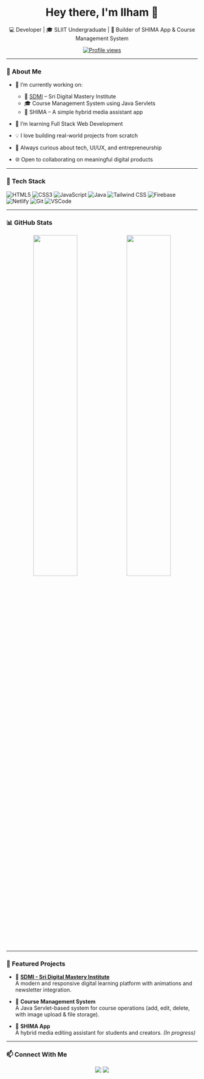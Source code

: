 <h1 align="center">Hey there, I'm Ilham 👋</h1>

<p align="center">
  💻 Developer | 🎓 SLIIT Undergraduate |  🔧 Builder of SHIMA App & Course Management System
</p>

<p align="center">
  <a href="https://github.com/ilhamn3">
    <img src="https://komarev.com/ghpvc/?username=ilhamdev&label=Profile%20views&color=0e75b6&style=flat" alt="Profile views" />
  </a>
</p>

---

### 🚀 About Me

- 🔭 I’m currently working on:
  - 🏫 [SDMI](https://sdmi.lk) – Sri Digital Mastery Institute  
  - 🎓 Course Management System using Java Servlets  
  - 📱 SHIMA – A simple hybrid media assistant app

- 🌱 I’m learning Full Stack Web Development  
- 💡 I love building real-world projects from scratch  
- 🧠 Always curious about tech, UI/UX, and entrepreneurship  
- 🌐 Open to collaborating on meaningful digital products

---

### 🧰 Tech Stack

![HTML5](https://img.shields.io/badge/-HTML5-E34F26?style=flat&logo=html5&logoColor=white)
![CSS3](https://img.shields.io/badge/-CSS3-1572B6?style=flat&logo=css3)
![JavaScript](https://img.shields.io/badge/-JavaScript-F7DF1E?style=flat&logo=javascript&logoColor=black)
![Java](https://img.shields.io/badge/-Java-007396?style=flat&logo=java)
![Tailwind CSS](https://img.shields.io/badge/-Tailwind_CSS-38B2AC?style=flat&logo=tailwind-css)
![Firebase](https://img.shields.io/badge/-Firebase-FFCA28?style=flat&logo=firebase)
![Netlify](https://img.shields.io/badge/-Netlify-00C7B7?style=flat&logo=netlify&logoColor=white)
![Git](https://img.shields.io/badge/-Git-F05032?style=flat&logo=git)
![VSCode](https://img.shields.io/badge/-VS%20Code-007ACC?style=flat&logo=visual-studio-code)

---

### 📊 GitHub Stats

<p align="center">
  <img width="48%" src="https://github-readme-stats.vercel.app/api?username=ilhamn3&show_icons=true&theme=radical" />
  <img width="48%" src="https://github-readme-stats.vercel.app/api/top-langs/?username=ilhamn3&layout=compact&theme=radical" />
</p>

---

### 🚀 Featured Projects

- 🔹 **[SDMI - Sri Digital Mastery Institute](https://sdmi.lk)**  
  A modern and responsive digital learning platform with animations and newsletter integration.

- 🔹 **Course Management System**  
  A Java Servlet-based system for course operations (add, edit, delete, with image upload & file storage).

- 🔹 **SHIMA App**  
  A hybrid media editing assistant for students and creators. *(In progress)*

---

### 📫 Connect With Me

<p align="center">
  <a href="ilhamn2002@gmail.com"><img src="https://img.shields.io/badge/Email-D14836?style=flat&logo=gmail&logoColor=white"/></a>
  <a href="linkedin.com/in/mohamed-ilham-b106152b1"><img src="https://img.shields.io/badge/LinkedIn-0077B5?style=flat&logo=linkedin&logoColor=white"/></a>
 
</p>
